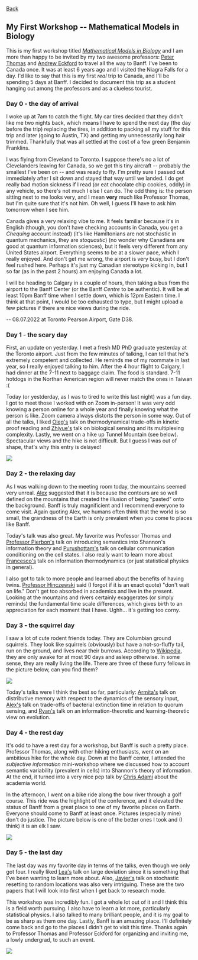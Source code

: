 [Back](./blog.md)

## My First Workshop -- Mathematical Models in Biology 

This is my first workshop titled [_Mathematical Models in Biology_](http://www.birs.ca/events/2022/5-day-workshops/22w5155) and I am more than happy to be invited by my two awesome professors: [Peter Thomas](https://case.edu/math/thomas/) and [Andrew Eckford](http://eckfordlab.org/index.php/Main_Page) to travel all the way to Banff. I've been to Canada once. It was at least 6 years ago and I visited the Niagra Falls for a day. I'd like to say that this is my first _real_ trip to Canada, and I'll be spending 5 days at Banff. I decided to document this trip as a student hanging out among the professors and as a clueless tourist. 

### Day 0 - the day of arrival 

I woke up at 7am to catch the flight. My car tires decided that they didn't like me two nights back, which means I have to spend the next day (the day before the trip) replacing the tires, in addition to packing all my stuff for this trip and later (going to Austin, TX) and getting my unnecessarily long hair trimmed. Thankfully that was all settled at the cost of a few green Benjamin Franklins. 

I was flying from Cleveland to Toronto. I suppose there's no a lot of Clevelanders leaving for Canada, so we got this tiny aircraft -- probably the smallest I've been on -- and was ready to fly. I'm pretty sure I passed out immediately after I sit down and stayed that way until we landed. I do get really bad motion sickness if I read (or eat chocolate chip cookies, oddly) in any vehicle, so there's not much I else I can do. The odd thing is: the person sitting next to me looks very, and I mean __very__ much like Professor Thomas, but I'm quite sure that it's not him. Oh well, I guess I'll have to ask him tomorrow when I see him. 

Canada gives a very relaxing vibe to me. It feels familiar because it's in English (though, you don't have checking accounts in Canada, you get a _Chequing_ account instead) (it's like Hamiltonians are not stochastic in quantum mechanics, they are _stoquastic_) (no wonder why Canadians are good at quantum information sciences), but it feels very different from any United States airport. Everything seems to be at a slower pace, which I really enjoyed. And don't get me wrong, the airport is very busy, but I don't feel rushed here. Perhaps it's just my Canadian stereotype kicking in, but I so far (as in the past 2 hours) am enjoying Canada a lot. 

I will be heading to Calgary in a couple of hours, then taking a bus from the airport to the Banff Center (or the Banff _Centre_ to be authentic). It will be at least 10pm Banff time when I settle down, which is 12pm Eastern time. I think at that point, I would be too exhausted to type, but I might upload a few pictures if there are nice views during the ride. 

-- 08.07.2022 at Toronto Pearson Airport, Gate D38. 


### Day 1 - the scary day 

First, an update on yesterday. I met a fresh MD PhD graduate yesterday at the Toronto airport. Just from the few minutes of talking, I can tell that he's extremely competent and collected. He reminds me of my roommate in last year, so I really enjoyed talking to him. After the 4 hour flight to Calgary, I had dinner at the 7-11 next to baggage claim. The food is standard. 7-11 hotdogs in the Northan American region will never match the  ones in Taiwan :( 

Today (or yestderday, as I was to tired to write this last night) was a fun day. I got to meet those I worked with on Zoom in-person! It was very odd knowing a person online for a whole year and finally knowing what the person is like. Zoom camera always distorts the person in some way. Out of all the talks, I liked [Oleg's](https://igoshin.rice.edu/) talk on thermodynamical trade-offs in kinetic proof reading and [Zhiyue's](https://chem.unc.edu/faculty/lu-zhiyue/) talk on biological sensing and its multiplexing complexity. Lastly, we went on a hike up Tunnel Mountain (see below). Spectacular views and the hike is not difficult. But I guess I was out of shape, that's why this entry is delayed! 

![](../images/tunnel-mountain-photo.png)


### Day 2 - the relaxing day 

As I was walking down to the meeting room today, the mountains seemed very unreal. [Alex](https://www.alexanderstrang.com/) suggested that it is because the contours are so well defined on the mountains that created the illusion of being "pasted" onto the background. Banff is truly magnificient and I recommend everyone to come visit. Again quoting Alex, we humans often think that the world is so small, the grandness of the Earth is only prevalent when you come to places like Banff. 

Today's talk was also great. My favorite was Professor Thomas and [Professor Pierbon's](]https://mbite.unl.edu/massimiliano-pierobon) talk on introducing semantics into Shannon's information theory and [Purushottam's](https://www.phys.ufl.edu/wp/index.php/people/faculty/purushottam-dixit/) talk on cellular communication conditioning on the cell states. 	I also really want to learn more about [Francesco's](https://scholar.google.it/citations?user=rMRMWuwAAAAJ&hl=it) talk on information thermodynamics (or just statistical physics in general). 

I also got to talk to more people and learned about the benefits of having twins. [Professor Hinczewski](https://hinczlab.org/) said (I forgot if it is an exact quote) "don't wait on life." Don't get too absorbed in academics and live in the present. Looking at the mountains and rivers certainly exaggerates (or simply reminds) the fundamental time scale differences, which gives birth to an appreciation for each moment that I have. Ughh... it's getting too corny.

### Day 3 - the squirrel day

I saw a lot of cute rodent friends today. They are Columbian ground squirrels. They look like squirrels (obviously) but have a not-so-fluffy tail, run on the ground, and lives near their burrows. According to [Wikipedia](https://en.wikipedia.org/wiki/Columbian_ground_squirrel), they are only awake for at most 90 days and asleep otherwise. In some sense, they are really living the life. There are three of these furry fellows in the picture below, can you find them? 

![](../images/ground_squirrel.png)

Today's talks were I think the best so far, particularly: [Armita's](https://phys.washington.edu/people/armita-nourmohammad) talk on distributive memory with respect to the dynamics of the sensory input, [Alex's](https://scholar.google.com/citations?user=Pax6s-gAAAAJ&hl=en) talk on trade-offs of bacterial extinction time in relation to quorum sensing, and [Ryan's](https://physics.wustl.edu/people/ryan-mcgee) talk on an information-theoretic and learning-theoretic view on evolution. 


### Day 4 - the rest day

It's odd to have a rest day for a workshop, but Banff is such a pretty place. Professor Thomas, along with other hiking enthusiasts, went on an ambitious hike for the whole day. Down at the Banff center, I attended the _subjective information_ mini-workshop where we discussed how to account semantic variability (prevalent in cells) into Shannon's theory of information. At the end, it turned into a very nice pep talk by [Chris Adami](https://adami.natsci.msu.edu/) about the academia world. 

In the afternoon, I went on a bike ride along the bow river through a golf course. This ride was the highlight of the conference, and it elevated the status of Banff from a great place to one of my favorite places on Earth. Everyone should come to Banff at least once. Pictures (especially mine) don't do justice. The picture below is one of the better ones I took and (I think) it is an elk I saw. 

![](../images/banff_elk.png)

### Day 5 - the last day

The last day was my favorite day in terms of the talks, even though we only got four. I really liked [Lea's](http://mypage.concordia.ca/mathstat/lpopovic/) talk on large deviation since it is something that I've been wanting to learn more about. Also, [Javier's](https://scholar.google.com/citations?hl=en&user=GwU_GqgAAAAJ&view_op=list_works&sortby=pubdate) talk on stochastic resetting to random locations was also very intriguing. These are the two papers that I will look into first when I get back to research mode. 

This workshop was incredibly fun. I got a whole lot out of it and I think this is a field worth pursuing. I also have to learn a lot more, particularly statistical physics. I also talked to many brilliant people, and it is my goal to be as sharp as them one day. Lastly, Banff is an amazing place. I'll definitely come back and go to the places I didn't get to visit this time. Thanks again to Professor Thomas and Professor Eckford for organizing and inviting me, a lowly undergrad, to such an event.

![](../images/banff-last-day.png)

